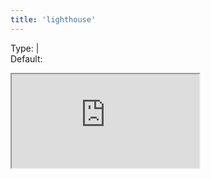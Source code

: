 ```yaml
---
title: 'lighthouse'
--- 
```


Type: <TypeContainer><Type children="boolean"/> | <Type children="object"/></TypeContainer><br/>
Default: <Type children='true'/>

<Iframe
  src="https://lighthouse.microlink.io/?url=https://cdn.microlink.io/insights/css-tricks.json"
/>

It returns a full web performance metrics report powered by [Lighthouse](https://developers.google.com/web/tools/lighthouse).

<MultiCodeEditor languages={{
  Shell: `microlink-api https://css-tricks.com/nerds-guide-color-web&insights.lighthouse=true`,
  'Node.js': `const mql = require('@microlink/mql')
 
module.exports = async () => {
  const { status, data, response } = await mql('https://css-tricks.com/nerds-guide-color-web', {
    insights: {
      lighthouse: true
    }
  })
  console.log(status, data)
}
  `
  }} 
/>

By default, the report is serialized to JSON. In this way, you can use [lighthouse.microlink.io](https://lighthouse.microlink.io) for visualizing your performance report.

<Link icon={false} href="https://lighthouse.microlink.io">
  <Image src="https://i.imgur.com/xeC7nZk.png"/>
</Link>

The default configuration is known as [lighthouse:default](https://github.com/GoogleChrome/lighthouse/blob/master/docs/configuration.md):

```json
{
  "output": "json",
  "device": "desktop",
  "onlyCategories": [
    "accessibility", 
    "best-practices", 
    "performance", 
    "pwa",
    "seo"
  ]
}
```

It's the same configuration used by Google Chrome when you perform an audit from the Developers Tools. You can extend it, for example, targeting `mobile`:

<MultiCodeEditor languages={{
  Shell: `microlink-api https://css-tricks.com/nerds-guide-color-web&insights.lighthouse.device=mobile`,
  'Node.js': `const mql = require('@microlink/mql')
 
module.exports = async () => {
  const { status, data, response } = await mql('https://css-tricks.com/nerds-guide-color-web', {
    insights: {
      lighthouse: {
        device: 'mobile'
      }
    }
  })
  console.log(status, data)
}
  `
  }} 
/>

The most common [lighthouse configuration](https://github.com/GoogleChrome/lighthouse/blob/master/docs/configuration.md) parameters are:

<H2 titleize={false}>output</H2>

Type: <TypeContainer><Type children="string"/></TypeContainer><br/>
Default: <Type children='json'/><br/>
Values: <TypeContainer><Type children="'json'"/> | <Type children="'csv'"/> | <Type children="'html'"/></TypeContainer>

The type of report output to be produced.

<H2 titleize={false}>device</H2>

Type: <TypeContainer><Type children="string"/></TypeContainer><br/>
Default: <Type children='desktop'/><br/>
values: <TypeContainer><Type children="'desktop'"/> | <Type children="'mobile'"/> | <Type children="'none'"/></TypeContainer><br/>

How emulation (useragent, device screen metrics, touch) should be applied. 'none' indicates Lighthouse should leave the host browser as-is.

<H2 titleize={false}>onlyCategories</H2>

Type: <TypeContainer><Type children="string[]"/></TypeContainer><br/>
Default: <Type children="['accessibility', 'best-practices', 'performance', 'pwa', 'seo']"/><br/>
values: <TypeContainer><Type children="'accessibility'"/> | <Type children="'best-practices'"/> | <Type children="'performance'"/> | <Type children="'pwa'"/> | <Type children="'seo'"/></TypeContainer><br/>

Includes only the specified categories in the final report.

